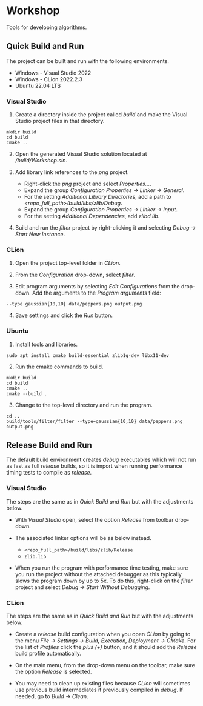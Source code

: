 # Workshop
Tools for developing algorithms.

## Quick Build and Run
The project can be built and run with the following environments.

 - Windows - Visual Studio 2022
 - Windows - CLion 2022.2.3
 - Ubuntu 22.04 LTS

### Visual Studio

1. Create a directory inside the project called *build* and make the Visual Studio project files in that directory.
```
mkdir build
cd build
cmake ..
```

2. Open the generated Visual Studio solution located at */bulid/Workshop.sln*.

3. Add library link references to the *png* project.
    - Right-click the *png* project and select *Properties...*.
    - Expand the group *Configuration Properties -> Linker -> General*. 
    - For the setting *Additional Library Directories*, add a path to *\<repo_full_path\>/build/libs/zlib/Debug*. 
    - Expand the group *Configuration Properties -> Linker -> Input*. 
    - For the setting *Additional Dependencies*, add *zlibd.lib*.

4. Build and run the *filter* project by right-clicking it and selecting *Debug -> Start New Instance*.


### CLion

1. Open the project top-level folder in *CLion*.

2. From the *Configuration* drop-down, select *filter*.

3. Edit program arguments by selecting *Edit Configurations* from the drop-down. Add the
   arguments to the *Program arguments* field:
```
--type gaussian{10,10} data/peppers.png output.png
```

4. Save settings and click the *Run* button.


### Ubuntu

1. Install tools and libraries.
```
sudo apt install cmake build-essential zlib1g-dev libx11-dev
```

2. Run the cmake commands to build.
```
mkdir build
cd build
cmake ..
cmake --build .
```

3. Change to the top-level directory and run the program.
```
cd ..
build/tools/filter/filter --type=gaussian{10,10} data/peppers.png output.png
```

## Release Build and Run
The default build environment creates *debug* executables which will not run as
fast as full *release* builds, so it is import when running performance timing tests
to compile as *release*.

### Visual Studio 
The steps are the same as in *Quick Build and Run* but with the adjustments below.

- With *Visual Studio* open, select the option *Release* from toolbar drop-down.

- The associated linker options will be as below instead.
  - `<repo_full_path>/build/libs/zlib/Release`
  - `zlib.lib`

- When you run the program with performance time testing, make sure you run the
  project without the attached debugger as this typically slows the program down
  by up to 5x. To do this, right-click on the *filter* project and select
  *Debug -> Start Without Debugging*.

### CLion
The steps are the same as in *Quick Build and Run* but with the adjustments below.

- Create a *release* build configuration when you open *CLion* by going to the
  menu *File -> Settings -> Build, Execution, Deployment -> CMake*. For the list
  of *Profiles* click the *plus (+)* button, and it should add the *Release* build
  profile automatically.

- On the main menu, from the drop-down menu on the toolbar, make sure the option *Release*
  is selected.

- You may need to clean up existing files because *CLion* will sometimes use previous
  build intermediates if previously compiled in *debug*. If needed, go to *Build -> Clean*.